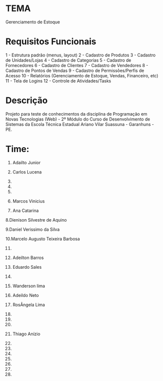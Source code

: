 
# TEMA

Gerenciamento de Estoque

# Requisitos Funcionais

1 - Estrutura padrão (menus, layout)
2 - Cadastro de Produtos
3 - Cadastro de Unidades/Lojas
4 - Cadastro de Categorias
5 - Cadastro de Fornecedores
6 - Cadastro de Clientes
7 - Cadastro de Vendedores
8 - Cadastro de Pontos de Vendas
9 - Cadastro de Permissões/Perfis de Acesso 
10 - Relatórios (Gerenciamento de Estoque, Vendas, Financeiro, etc)
11 - Tela de Logins
12 - Controle de Atividades/Tasks

# Descrição 

Projeto para teste de conhecimentos da disciplina de Programação em Novas Tecnologias (Web) - 2º Módulo do Curso de Desenvolvimento de Sistemas da Escola Técnica Estadual Ariano Vilar Suassuna - Garanhuns - PE.

# Time:
1. Adailto Junior

2. Carlos Lucena

3.

4.

5.

6. Marcos Vinicius

7. Ana Catarina

8.Dienison Silvestre de Aquino

9.Daniel Verissimo da Silva

10.Marcelo Augusto Teixeira Barbosa

11.

12. Adeilton Barros

13. Eduardo Sales

14.

15. Wanderson lima

16. Adeildo Neto

17. RosÂngela Lima

18.

19.

18.

19. Thiago Anízio

20.
21.
22.
23.
24.
25.
26.
